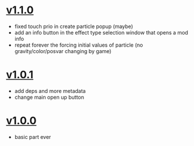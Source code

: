 # [v1.1.0](https://github.com/user95401/Player-Particles/compare/v1.0.1...v1.1.0)
- fixed touch prio in create particle popup (maybe)
- add an info button in the effect type selection window that opens a mod info
- repeat forever the forcing initial values of particle (no gravity/color/posvar changing by game)

# [v1.0.1](https://github.com/user95401/Player-Particles/compare/v1.0.0...v1.0.1)
- add deps and more metadata
- change main open up button

# [v1.0.0](https://github.com/user95401/Player-Particles/compare/nightly...v1.0.0)
- basic part ever